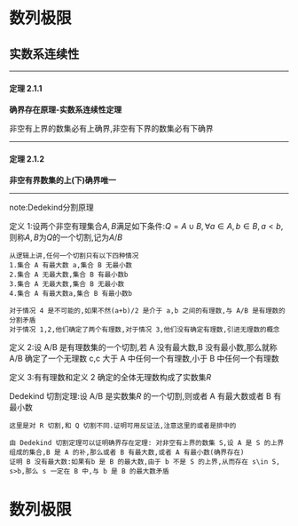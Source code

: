 # 数列极限

## 实数系连续性

---
#### 定理 2.1.1
**确界存在原理-实数系连续性定理**

非空有上界的数集必有上确界,非空有下界的数集必有下确界

---
#### 定理 2.1.2

**非空有界数集的上(下)确界唯一**

---
note:Dedekind分割原理

定义 1:设两个非空有理集合$A,B$满足如下条件:$Q=A\cup B,\forall a\in A,b\in B,a<b$,则称$A,B$为$Q$的一个切割,记为$A/B$
    
    从逻辑上讲,任何一个切割只有以下四种情况
    1.集合 A 有最大数 a,集合 B 无最小数
    2.集合 A 无最大数,集合 B 有最小数b
    3.集合 A 无最大数,集合 B 无最小数
    4.集合 A 有最大数a,集合 B 有最小数b

    对于情况 4 是不可能的,如果不然(a+b)/2 是介于 a,b 之间的有理数,与 A/B 是有理数的分割矛盾
    对于情况 1,2,他们确定了两个有理数,对于情况 3,他们没有确定有理数,引进无理数的概念

定义 2:设 A/B 是有理数集的一个切割,若 A 没有最大数,B 没有最小数,那么就称 A/B 确定了一个无理数 c,c 大于 A 中任何一个有理数,小于 B 中任何一个有理数

定义 3:有有理数和定义 2 确定的全体无理数构成了实数集$R$

Dedekind 切割定理:设 A/B 是实数集$R$ 的一个切割,则或者 A 有最大数或者 B 有最小数
        
    这里是对 R 切割,和 Q 切割不同.证明可用反证法,注意这里的或者是排中的

    由 Dedekind 切割定理可以证明确界存在定理: 对非空有上界的数集 S,设 A 是 S 的上界组成的集合,B 是 A 的补,那么或者 B 有最大数,或者 A 有最小数(确界存在)
    证明 B 没有最大数:如果有b 是 B 的最大数,由于 b 不是 S 的上界,从而存在 s\in S, s>b,那么 s 一定在 B 中,与 b 是 B 的最大数矛盾


# 数列极限

















